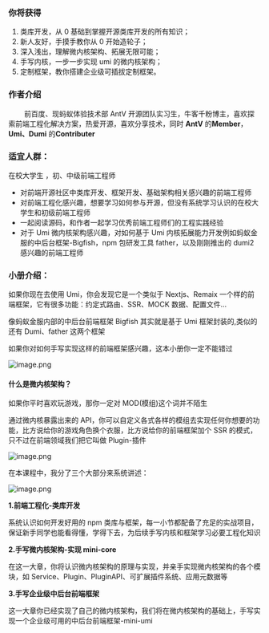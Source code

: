 ### 你将获得

1.  类库开发，从 0 基础到掌握开源类库开发的所有知识；
1.  新人友好，手摸手教你从 0 开始造轮子；
1.  深入浅出，理解微内核架构、拓展无限可能；
1.  手写内核，一步一步实现 umi 的微内核架构；
1.  定制框架，教你搭建企业级可插拔定制框架。

### 作者介绍

&nbsp;&nbsp;&nbsp;&nbsp;&nbsp;&nbsp;&nbsp;&nbsp;前百度、现蚂蚁体验技术部 AntV 开源团队实习生，牛客千粉博主，喜欢探索前端工程化解决方案，热爱开源，喜欢分享技术，同时 **AntV** 的**Member**，**Umi、Dumi** 的**Contributer**

### 适宜人群：

在校大学生 ，初、中级前端工程师

-   对前端开源社区中类库开发、框架开发、基础架构相关感兴趣的前端工程师
-   对前端工程化感兴趣，想要学习如何参与开源，但没有系统学习认识的在校大学生和初级前端工程师
-   一起阅读源码，和作者一起学习优秀前端工程师们的工程实践经验
-   对于 Umi 微内核架构感兴趣，对如何基于 Umi 内核拓展能力开发例如蚂蚁金服的中后台框架-Bigfish，npm 包研发工具 father，以及刚刚推出的 dumi2 感兴趣的前端工程师

### 小册介绍：

如果你现在去使用 Umi，你会发现它是一个类似于 Nextjs、Remaix 一个样的前端框架，它有很多功能：约定式路由、SSR、MOCK 数据、配置文件...

像蚂蚁金服内部的中后台前端框架 Bigfish 其实就是基于 Umi 框架封装的,类似的还有 Dumi、father 这两个框架

如果你对如何手写实现这样的前端框架感兴趣，这本小册你一定不能错过

![image.png](https://p6-juejin.byteimg.com/tos-cn-i-k3u1fbpfcp/bf354348729b498a98293151bbbffbb3~tplv-k3u1fbpfcp-watermark.image?)

#### 什么是微内核架构？

如果你平时喜欢玩游戏，那你一定对 MOD(模组)这个词并不陌生

通过微内核暴露出来的 API，你可以自定义各式各样的模组去实现任何你想要的功能，比方说给你的游戏角色换个衣服，比方说给你的前端框架加个 SSR 的模式，只不过在前端领域我们把它叫做 Plugin-插件

![image.png](https://p1-juejin.byteimg.com/tos-cn-i-k3u1fbpfcp/6e2bed9af5bd41f891dac907b321e647~tplv-k3u1fbpfcp-watermark.image?)

在本课程中，我分了三个大部分来系统讲述：

![image.png](https://p9-juejin.byteimg.com/tos-cn-i-k3u1fbpfcp/69f86c1d874948e68da9d9c4f802539b~tplv-k3u1fbpfcp-watermark.image?)

**1.前端工程化-类库开发**

系统认识如何开发好用的 npm 类库与框架，每一小节都配备了充足的实战项目，保证新手同学也能看得懂，学得下去，为后续手写内核和框架学习必要工程化知识

**2.手写微内核架构-实现 mini-core**

在这一大章，你将认识微内核架构的原理与实现，并亲手实现微内核架构的各个模块，如 Service、Plugin、PluginAPI、可扩展插件系统、应用元数据等

**3.手写企业级中后台前端框架**

这一大章你已经实现了自己的微内核架构，我们将在微内核架构的基础上，手写实现一个企业级可用的中后台前端框架-mini-umi

